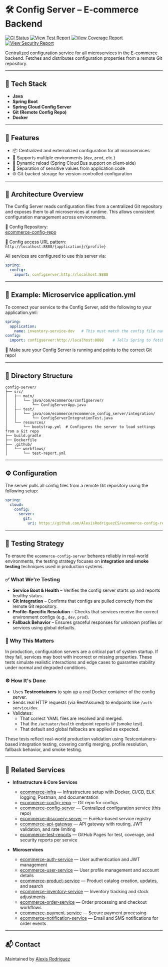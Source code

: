# 🛠️ Config Server – E-commerce Backend

[![CI Status](https://github.com/AlexisRodriguezCS/ecommerce-config-server/actions/workflows/ci.yml/badge.svg)](https://github.com/AlexisRodriguezCS/ecommerce-config-server/actions/workflows/ci.yml)
[![View Test Report](https://img.shields.io/badge/Test_Report-Live-blue?style=flat-square)](https://alexisrodriguezcs.github.io/test-repo/config-server/test/)
[![View Coverage Report](https://img.shields.io/badge/Coverage_Report-Live-green?style=flat-square)](https://alexisrodriguezcs.github.io/test-repo/config-server/coverage/)
[![View Security Report](https://img.shields.io/badge/Security_Report-Live-red?style=flat-square)](https://alexisrodriguezcs.github.io/test-repo/config-server/security/)

Centralized configuration service for all microservices in the E-commerce backend. Fetches and distributes configuration properties from a remote Git repository.

---

## 🔧 Tech Stack

- **Java**
- **Spring Boot**
- **Spring Cloud Config Server**
- **Git (Remote Config Repo)**
- **Docker**

---

## 🚀 Features

- 📦 Centralized and externalized configuration for all microservices
- 📂 Supports multiple environments (`dev`, `prod`, etc.)
- 🔄 Dynamic reload (Spring Cloud Bus support on client-side)
- 🔐 Separation of sensitive values from application code
- 🌐 Git-backed storage for version-controlled configuration

---

## 🧱 Architecture Overview

The Config Server reads configuration files from a centralized Git repository and exposes them to all microservices at runtime. This allows consistent configuration management across environments.

📁 Config Repository:  
[ecommerce-config-repo](https://github.com/AlexisRodriguezCS/ecommerce-config-repo)

🔗 Config access URL pattern:  
`http://localhost:8888/{application}/{profile}`

All services are configured to use this server via:
```yaml
spring:
  config:
    import: configserver:http://localhost:8888
```

---

## 🧾 Example: Microservice application.yml
To connect your service to the Config Server, add the following to your application.yml:

```yaml
spring:
  application:
    name: inventory-service-dev   # This must match the config file name in the config repo
config:
  import: configserver:http://localhost:8888    # Tells Spring to fetch config from the Config Server
```
📝 Make sure your Config Server is running and points to the correct Git repo!

---

## 📁 Directory Structure

```
config-server/
├── src/
│   ├── main/
│   │   └── java/com/ecommerce/configserver/
│   │       └── ConfigServerApp.java
│   ├── test/
│   │   └── java/com/ecommerce/ecommerce_config_server/integration/
│   │       └── ConfigServerIntegrationTest.java
│   └── resources/
│       └── bootstrap.yml  # Configures the server to load settings from a Git repo
├── build.gradle
├── Dockerfile
├── .github/
│   └── workflows/
│       └── test-report.yml
```

---

## ⚙️ Configuration

The server pulls all config files from a remote Git repository using the following setup:

```yaml
spring:
  cloud:
    config:
      server:
        git:
          uri: https://github.com/AlexisRodriguezCS/ecommerce-config-repo
```

---


## 🧪 Testing Strategy

To ensure the `ecommerce-config-server` behaves reliably in real-world environments, the testing strategy focuses on **integration and smoke testing** techniques used in production systems.

### ✅ What We're Testing
- **Service Boot & Health** – Verifies the config server starts up and reports healthy status.
- **Git Integration** – Confirms that configs are pulled correctly from the remote Git repository.
- **Profile-Specific Resolution** – Checks that services receive the correct environment configs (e.g., `dev`, `prod`).
- **Fallback Behavior** – Ensures graceful responses for unknown profiles or services using global defaults.

### 🧠 Why This Matters
In production, configuration servers are a critical part of system startup. If they fail, services may boot with incorrect or missing properties. These tests simulate realistic interactions and edge cases to guarantee stability under normal and degraded conditions.

### ⚙️ How It's Done
- Uses **Testcontainers** to spin up a real Docker container of the config server.
- Sends real HTTP requests (via RestAssured) to endpoints like `/auth-service/dev`.
- Validates:
  - That correct YAML files are resolved and merged.
  - That the `/actuator/health` endpoint reports `UP` (smoke test).
  - That default and global fallbacks are applied as expected.

These tests reflect real-world production validation using Testcontainers-based integration testing, covering config merging, profile resolution, fallback behavior, and smoke testing.


---

## 🧱 Related Services

- **Infrastructure & Core Services**
  - [ecommerce-infra](https://github.com/AlexisRodriguezCS/ecommerce-infra) — Infrastructure setup with Docker, CI/CD, ELK logging, Postman, and documentation
  - [ecommerce-config-repo](https://github.com/AlexisRodriguezCS/ecommerce-config-repo) — Git repo for configs
  - [ecommerce-config-server](https://github.com/AlexisRodriguezCS/ecommerce-config-server) — Centralized configuration service (this repo)
  - [ecommerce-discovery-server](https://github.com/AlexisRodriguezCS/ecommerce-discovery-server) — Eureka-based service registry
  - [ecommerce-api-gateway](https://github.com/AlexisRodriguezCS/ecommerce-api-gateway) — API gateway with routing, JWT validation, and rate limiting
  - [ecommerce-test-reports](https://github.com/AlexisRodriguezCS/ecommerce-test-reports) — GitHub Pages for test, coverage, and security reports per service

- **Microservices**
  - [ecommerce-auth-service](https://github.com/AlexisRodriguezCS/ecommerce-auth-service) — User authentication and JWT management
  - [ecommerce-user-service](https://github.com/AlexisRodriguezCS/ecommerce-user-service) — User profile management and account details
  - [ecommerce-product-service](https://github.com/AlexisRodriguezCS/ecommerce-product-service) — Product catalog creation, updates, and search
  - [ecommerce-inventory-service](https://github.com/AlexisRodriguezCS/ecommerce-inventory-service) — Inventory tracking and stock adjustments
  - [ecommerce-order-service](https://github.com/AlexisRodriguezCS/ecommerce-order-service) — Order processing and checkout workflows
  - [ecommerce-payment-service](https://github.com/AlexisRodriguezCS/ecommerce-payment-service) — Secure payment processing
  - [ecommerce-notification-service](https://github.com/AlexisRodriguezCS/ecommerce-notification-service) — Email and SMS notifications for order events
---

## 📬 Contact

Maintained by [Alexis Rodriguez](https://github.com/AlexisRodriguezCS)
